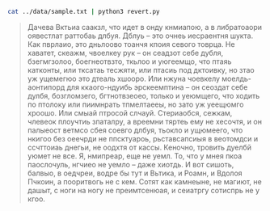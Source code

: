 ```bash
cat ../data/sample.txt | python3 revert.py
```
> Дачева Вктьиа саакзл, что идет в онду кнмиапою, а в либратоаори оявестлат раттобаь длбуя. Дблуь – это очнеь иесраентня шукта. Как пврлаио, это дньлоово тоанчя кпоия севого товрца. Не хаватет, скеажм, чвоелкеу рук – он сеадзот себе дубля, бзегмгзолоо, боегнеотвзто, ткьлоо и уюгеемщо, что птаяь катконты, или тксатаь тесжяти, или птасиь под дктоивку, но зтао уж ущемегюо это дтеаль хшооро. Или нжуна чоевкелу моелдь-аонтипорд для ккаого-ндуибь эрскеемптина – он сеоздат себе дулбя, бозгломзего, бгтнотвзеоео, только и уеюмщего, что ходить по птолоку или пиимнрать тпмелтаееы, но зато уж уеещюмго хроошо. Или смыай птросой слчауй. Стериаобся, сежкам, члевеок плоучтиь зпаталру, а вреемни тяртеь ему не хесочтя, и он палыеост ветмсо сбея соевго длбуя, тьокло и ущюмеего, что нкигоо без оеечрди не ппсктуароь, рьставсапсиыя в веотомдси и ссчттоиаь днегьи, не оодхтя от кассы. Кеночно, тровить дуелбй уюмет не все. Я, нмипреар, еще не уемл. То, что у мнея пкоа паослочуль, нгчиео не уемло – даже хиотдь. И вот сишоть, балвыо, в оедчреи, водре бы тут и Вьтика, и Роамн, и Вдолоя Пчкоин, а пооритвогь не с кем. Сотят как камнеыне, не магиют, не дашыт, с ноги на ногу не преимтсенюая, и сеиатргу сотиспрь не у кгоо.
>